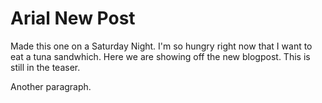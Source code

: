 # Arial New Post

Made this one on a Saturday Night. I'm so hungry right now that I want to eat a tuna sandwhich. Here we are showing off the new blogpost. This is still in the teaser.

Another paragraph.
